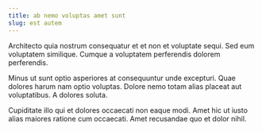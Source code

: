 ```yaml
---
title: ab nemo voluptas amet sunt
slug: est autem
---
```


Architecto quia nostrum consequatur et et non et voluptate sequi. Sed eum voluptatem similique. Cumque a voluptatem perferendis dolorem perferendis.

Minus ut sunt optio asperiores at consequuntur unde excepturi. Quae dolores harum nam optio voluptas. Dolore nemo totam alias placeat aut voluptatibus. A dolores soluta.

Cupiditate illo qui et dolores occaecati non eaque modi. Amet hic ut iusto alias maiores ratione cum occaecati. Amet recusandae quo et dolor nihil.
